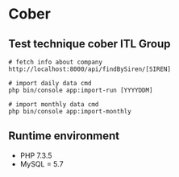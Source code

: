 # Cober

## Test technique cober ITL Group
```shell script
# fetch info about company
http://localhost:8000/api/findBySiren/[SIREN]

# import daily data cmd 
php bin/console app:import-run [YYYYDDM]

# import monthly data cmd
php bin/console app:import-monthly
```

## Runtime environment
- PHP 7.3.5
- MySQL = 5.7